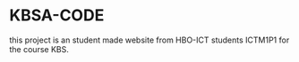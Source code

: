 # KBSA-CODE

this project is an student made website from HBO-ICT students ICTM1P1 for the course KBS.
